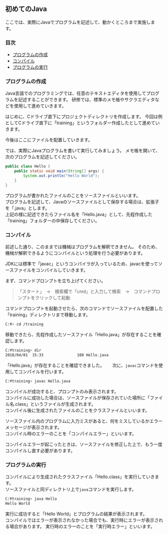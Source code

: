 ## 初めてのJava
ここでは、実際にJavaでプログラムを記述して、動かくところまで実施します。

### 目次
* [プログラムの作成](#sec1)
* [コンパイル](#sec2)
* [プログラムの実行](#sec3)


### <a name="sec1"></a>プログラムの作成
Java言語でのプログラミングでは、任意のテキストエディタを使用してプログラムを記述することができます。
研修では、標準のメモ帳やサクラエディタなどを使用して進めていきます。

はじめに、Cドライブ直下にプロジェクトディレクトリを作成します。
今回は例としてCドライブ直下に「training」というフォルダー作成したとして進めていきます。

今後はここにファイルを配置していきます。

では、実際にJavaプログラムを書いて実行してみましょう。
メモ帳を開いて、次のプログラムを記述してください。

```java
public class Hello {
	public static void main(String[] args) {
		System.out.println("Hello World");
	}
}
```

プログラムが書かれたファイルのことをソースファイルといいます。  
プログラムを記述して、Javaのソースファイルとして保存する場合は、拡張子を「.java」とします。  
上記の様に記述できたらファイル名を「Hello.java」として、先程作成した「training」フォルダーの中保存してください。

### <a name="sec2"></a>コンパイル
前述した通り、このままでは機械はプログラムを解釈できません。
そのため、機械が解釈できるようにコンパイルという処理を行う必要があります。

JDKには標準で「javac」というコンパイラが入っているため、javacを使ってソースファイルをコンパイルしていきます。

まず、コマンドプロンプトを立ち上げてください。
> 「スタート」　→　検索欄で「cmd」と入力して検索　→　コマンドプロンプトをクリックして起動

コマンドプロンプトを起動させたら、次のコマンドでソースファイルを配置した「training」ディレクトリまで移動します。

```bash
C:¥> cd /training
```

移動できたら、先程作成したソースファイル「Hello.java」が存在することを確認します。

```bash
C:¥training> dir
2018/04/01  15:33               108 Hello.java
```

「Hello.java」が存在することを確認できました。　　
次に、`javac`コマンドを使用してコンパイルを行います。

```bash
C:¥training> javac Hello.java
```

コンパイルが成功すると、プロンプトのみ表示されます。  
コンパイルに成功した場合は、ソースファイルが保存されていた場所に「ファイル名.class」というファイルが生成されます。  
コンパイル後に生成されたファイルのことをクラスファイルといいます。

ソースファイル内のプログラムに入力ミスがあると、何をミスしているかエラーメッセージが表示されます。  
コンパイル時のエラーのことを「コンパイルエラー」といいます。

コンパイルエラーが起こったときは、ソースファイルを修正した上で、もう一度コンパイルし直す必要があります。

### <a name="sec3"></a>プログラムの実行
コンパイルにより生成されたクラスファイル「Hello.class」を実行していきます。  
ソースファイルと同ディレクトリ上で`java`コマンドを実行します。

```bash
C:¥training> java Hello
Hello World
```

実行に成功すると「Hello World」とプログラムの結果が表示されます。  
コンパイルではエラーが表示されなかった場合でも、実行時にエラーが表示される場合があります。
実行時のエラーのことを「実行時エラー」といいます。





